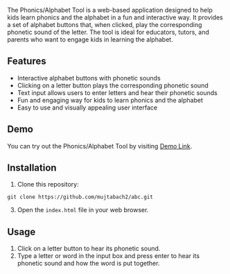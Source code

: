 



The Phonics/Alphabet Tool is a web-based application designed to help kids learn phonics and the alphabet in a fun and interactive way. It provides a set of alphabet buttons that, when clicked, play the corresponding phonetic sound of the letter. The tool is ideal for educators, tutors, and parents who want to engage kids in learning the alphabet.

## Features

- Interactive alphabet buttons with phonetic sounds
- Clicking on a letter button plays the corresponding phonetic sound
- Text input allows users to enter letters and hear their phonetic sounds
- Fun and engaging way for kids to learn phonics and the alphabet
- Easy to use and visually appealing user interface

## Demo

You can try out the Phonics/Alphabet Tool by visiting [Demo Link](https://keen-heliotrope-06a1d4.netlify.app).

## Installation

1. Clone this repository:
```
git clone https://github.com/mujtabach2/abc.git
```
3. Open the `index.html` file in your web browser.

## Usage

1. Click on a letter button to hear its phonetic sound.
2. Type a letter or word in the input box and press enter to hear its phonetic sound and how the word is put together.
